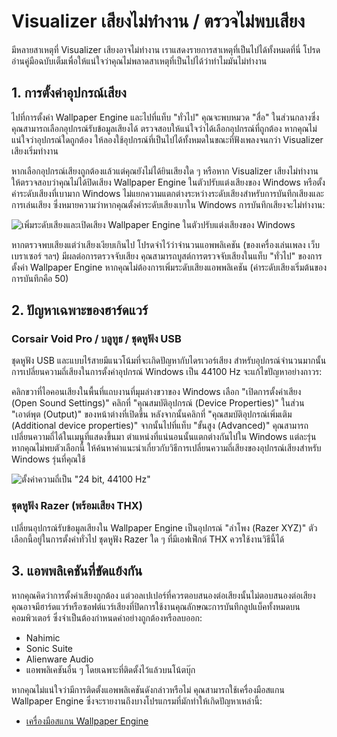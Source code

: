 # Visualizer เสียงไม่ทำงาน / ตรวจไม่พบเสียง

มีหลายสาเหตุที่ Visualizer เสียงอาจไม่ทำงาน เราแสดงรายการสาเหตุที่เป็นไปได้ทั้งหมดที่นี่ โปรดอ่านคู่มือฉบับเต็มเพื่อให้แน่ใจว่าคุณไม่พลาดสาเหตุที่เป็นไปได้ว่าทำไมมันไม่ทำงาน

## 1. การตั้งค่าอุปกรณ์เสียง
ไปที่การตั้งค่า Wallpaper Engine และไปที่แท็บ "ทั่วไป" คุณจะพบหมวด "สื่อ" ในส่วนกลางซึ่งคุณสามารถเลือกอุปกรณ์รับข้อมูลเสียงได้ ตรวจสอบให้แน่ใจว่าได้เลือกอุปกรณ์ที่ถูกต้อง หากคุณไม่แน่ใจว่าอุปกรณ์ใดถูกต้อง ให้ลองใช้อุปกรณ์ที่เป็นไปได้ทั้งหมดในขณะที่ฟังเพลงจนกว่า Visualizer เสียงเริ่มทำงาน

หากเลือกอุปกรณ์เสียงถูกต้องแล้วแต่คุณยังไม่ได้ยินเสียงใด ๆ หรือหาก Visualizer เสียงไม่ทำงาน ให้ตรวจสอบว่าคุณไม่ได้ปิดเสียง Wallpaper Engine ในตัวปรับแต่งเสียงของ Windows หรือตั้งค่าระดับเสียงที่เบามาก Windows ไม่แยกความแตกต่างระหว่างระดับเสียงสำหรับการบันทึกเสียงและการเล่นเสียง ซึ่งหมายความว่าหากคุณตั้งค่าระดับเสียงเบาใน Windows การบันทึกเสียงจะไม่ทำงาน:

![เพิ่มระดับเสียงและเปิดเสียง Wallpaper Engine ในตัวปรับแต่งเสียงของ Windows](./audiomixer.png)

หากตรวจพบเสียงแต่ว่าเสียงเงียบเกินไป โปรดจำไว้ว่าจำนวนแอพพลิเคชัน (ของเครื่องเล่นเพลง เว็บเบราเซอร์ ฯลฯ) มีผลต่อการตรวจจับเสียง คุณสามารถบูสต์การตรวจจับเสียงในแท็บ "ทั่วไป" ของการตั้งค่า Wallpaper Engine หากคุณไม่ต้องการเพิ่มระดับเสียงแอพพลิเคชัน (ค่าระดับเสียงเริ่มต้นของการบันทึกคือ 50)

## 2. ปัญหาเฉพาะของฮาร์ดแวร์

### Corsair Void Pro / บลูทูธ / ชุดหูฟัง USB

ชุดหูฟัง USB และแบบไร้สายมีแนวโน้มที่จะเกิดปัญหากับไดรเวอร์เสียง สำหรับอุปกรณ์จำนวนมากนั้น การเปลี่ยนความถี่เสียงในการตั้งค่าอุปกรณ์ Windows เป็น 44100 Hz จะแก้ไขปัญหาอย่างถาวร:

คลิกขวาที่ไอคอนเสียงในพื้นที่แถบงานที่มุมล่างขวาของ Windows เลือก "เปิดการตั้งค่าเสียง (Open Sound Settings)" คลิกที่ "คุณสมบัติอุปกรณ์ (Device Properties)" ในส่วน "เอาต์พุต (Output)" ของหน้าต่างที่เปิดขึ้น หลังจากนั้นคลิกที่ "คุณสมบัติอุปกรณ์เพิ่มเติม (Additional device properties)" จากนั้นไปที่แท็บ "ขั้นสูง (Advanced)" คุณสามารถเปลี่ยนความถี่ได้ในเมนูที่แสดงขึ้นมา ตำแหน่งที่แน่นอนนั้นแตกต่างกันไปใน Windows แต่ละรุ่น หากคุณไม่พบตัวเลือกนี้ ให้ค้นหาคำแนะนำเกี่ยวกับวิธีการเปลี่ยนความถี่เสียงของอุปกรณ์เสียงสำหรับ Windows รุ่นที่คุณใช้

![ตั้งค่าความถี่เป็น "24 bit, 44100 Hz"](./samplingrate.png)

### ชุดหูฟัง Razer (พร้อมเสียง THX)

เปลี่ยนอุปกรณ์รับข้อมูลเสียงใน Wallpaper Engine เป็นอุปกรณ์ "ลำโพง (Razer XYZ)" ตัวเลือกนี้อยู่ในการตั้งค่าทั่วไป ชุดหูฟัง Razer ใด ๆ ที่มีเอฟเฟ็กต์ THX ควรใช้งานวิธีนี้ได้

## 3. แอพพลิเคชันที่ขัดแย้งกัน

หากคุณคิดว่าการตั้งค่าเสียงถูกต้อง แต่วอลเปเปอร์ที่ควรตอบสนองต่อเสียงนั้นไม่ตอบสนองต่อเสียง คุณอาจมีฮาร์ดแวร์หรือซอฟต์แวร์เสียงที่ปิดการใช้งานคุณลักษณะการบันทึกลูปแบ็คทั้งหมดบนคอมพิวเตอร์ ซึ่งจำเป็นต้องกำหนดค่าอย่างถูกต้องหรือลบออก:

* Nahimic
* Sonic Suite
* Alienware Audio
* แอพพลิเคชันอื่น ๆ โดยเฉพาะที่ติดตั้งไว้แล้วบนโน้ตบุ๊ก

หากคุณไม่แน่ใจว่ามีการติดตั้งแอพพลิเคชันดังกล่าวหรือไม่ คุณสามารถใช้เครื่องมือสแกน Wallpaper Engine ซึ่งจะรายงานถึงบางโปรแกรมที่มักทำให้เกิดปัญหาเหล่านี้:

* [เครื่องมือสแกน Wallpaper Engine](/debug/scantool.html)

